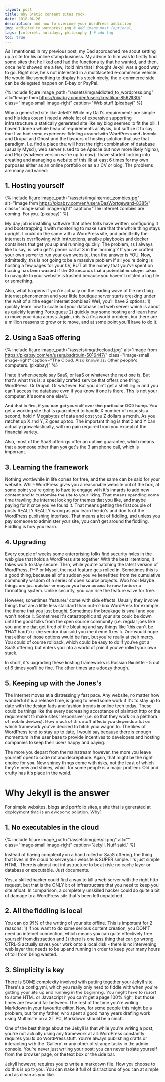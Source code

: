 ```yaml
---
layout: post
title: Why Static content sites rock
date: 2018-08-26
description: and how to overcome your WordPress addiction.
img: addicted_to_wordpress.png # Add image post (optional)
tags: [internet, holidays, philosophy ] # add tag
toc: true
---
```


As I mentioned in my previous post, my Dad approached me about setting up a site for his online stamp business. My advice to him was to firstly find some sites that he liked and had the functionality that he wanted, and then, once he'd showed me a few, I told him that I thought Jekyll was a good way to go. Right now, he's not interested in a multifaceted e-commerce vehicle. He would like something to display his stock nicely; the e-commerce side can be delegated happen on E-bay or PayPal.

{% include figure image_path="/assets/img/addicted_to_wordpress.png" alt="Image from https://pixabay.com/en/users/kreatikar-8562930/" class="image-small image-right" caption="Web stuff (pixabay)" %}

Why a generated site like Jekyll? While my Dad's requirements are simple and his idea doesn't need a whole lot of expensive supporting infrastructure, a statically generated site like my blog seemed to fit the bill. I haven't done a whole heap of requirements analysis, but suffice it to say that I've had some experience fiddling around with WordPress and Joomla and Drupal and Ghost and the flavours of hosting solution that use that paradigm. I.e. find a place that will host the right combination of database (usually Mysql), web server (used to be Apache but now more likely Nginx), and Php (whatever version we're up to now). I have started looking into creating and managing a website of this ilk at least 6 times for my own purposes either as an online portfolio or as a a CV or blog. The problems are many and varied:

## 1. Hosting yourself


{% include figure image_path="/assets/img/internet_zombies.jpg" alt="Image from https://pixabay.com/en/users/DasWortgewand-8385/" class="image-small image-right" caption="The internet zombies are coming. For you. (pixabay)" %}


My day job is installing software that other folks have written, configuring it and bootstrapping it with monitoring to make sure that the whole thing stays upright. I could do the same with a WordPress site, and admittedly the internet is overflowing with instructions, ansible playbooks and docker containers that get you up and running quickly. The problem, as I always like to say, is 'who get's phone call at 3 in the morning'? If you've crafted your own server to run your own website, then the answer is YOU. Now, admittedly, this is not going to be a massive problem if all you're doing is hosting a few pages for your CV, BUT all the money that you've spent on hosting has been wasted if the 30 seconds that a potential employer takes to navigate to your website is trashed because you haven't rotated a log file or something.

Also, what happens if you're actually on the leading wave of the next big internet phenomenon and your little boutique server starts creaking under the wait of all the eager internet zombies? Well, you'll have 2 options: 1) quickly learn how to scale out your database and web server which is about as quickly learning Portuguese 2) quickly buy some hosting and learn how to move your data across. Again, this is a first world problem, but there are a million reasons to grow or to move, and at some point you'll have to do it.

## 2. Using a SaaS offering

{% include figure image_path="/assets/img/thecloud.jpg" alt="Image from https://pixabay.com/en/users/bsdrouin-5016447/" class="image-small image-right" caption="The Cloud. Also known as: Other people's computers. (pixabay)" %}

I hate it when people say SaaS, or IaaS or whatever the next one is. But that's what this is: a specially crafted service that offers one thing: WordPress. Or Drupal. Or whatever. But you don't get a shell log in and you can't access the database even if you know if one is there. This is not your computer, it's some one else's.

And that is fine, if you can get yourself over that particular OCD hump. You get a working site that is guaranteed to handle X number of requests a second, hold Y Megabytes of data and cost you Z dollars a month. As you ratchet up X and Y, Z goes up too. The important thing is that X and Y can actually grow elastically, with no pain required from you except of the financial variety.

Also, most of the SaaS offerings offer an uptime guarantee, which means that a someone other than you get's the 3 am phone call, which is important.

## 3. Learning the framework

Nothing worthwhile in life comes for free, and the same can be said for your website. While WordPress gives you a reasonable website out of the box, at some point you're going to have to engage with it's innards to add new content and to customise the site to your liking. That means spending some time trawling the internet looking for themes that you like, and maybe paying for it once you've found it. That means getting the first couple of posts REALLY REALLY wrong as you learn the do's and don'ts of the WordPress publishing interface. That means a lot of fiddling, and unless you pay someone to administer your site, you can't get around the fiddling. Fiddling is how you learn.

## 4. Upgrading

Every couple of weeks some enterprising folks find security holes in the web glue that holds a WordPress site together. With the best intentions, it takes work to stay secure. Then, while you're patching the latest version of WordPress, PHP or Mysql, the next feature gets rolled in. Sometimes this is a good thing, because all of a sudden you've benefitted from the cumulative community wisdom of a series of open source projects. Woo hoo! Maybe things are just quicker or maybe you have access to new fonts or a formatting system. Unlike security, you can ride the feature wave for free.

However, sometimes 'features' come with side effects. Usually they involve things that are a little less standard than out-of-box WordPress for example the theme that you just bought. Sometimes the breakage is small and you won't notice it. Sometimes it's catastrophic and your site could be down until the good folks from the open source community (i.e. regular joes like you and me that get tired of the bleating and say things like 'this can't be THAT hard') or the vendor that sold you the theme fixes it. One would hope that either of those options would be fast, but you're really at their mercy. You could of course rollback, which could be easy to do if you've got a SaaS offering, but enters you into a world of pain if you've rolled your own stack.

In short, it's upgrading these hosting frameworks is Russian Roulette - 5 out of 6 times you'll be fine. The other times are a doozy though.

## 5. Keeping up with the Jones's

The internet moves at a distressingly fast pace. Any website, no matter how wonderful it is a release time, is going to need some work if it's to stay up to date with the design fads and fashion trends in online tech today. These could be things like the every decreasing acceptance of plaintext http or the requirement to make sites 'responsive' (i.e. so that they work on a plethora of mobile devices). How much of this stuff affects you depends a lot on which framework you've decided to hitch your wagon to. The likes of WordPress tend to stay up to date, I would say because there is enough momentum in the user base to provide incentives to developers and hosting companies to keep their users happy and paying.

The more you depart from the mainstream however, the more you leave yourself open to code rot and decrepitude.  Again, that might be the right choice for you. New shiney things come with risks, not the least of which they're new and shiney, which for some people is a major problem. Old and crufty has it's place in the world.

# Why Jekyll is the answer

For simple websites, blogs and portfolio sites, a site that is generated at deployment time is an awesome solution. Why?

## 1. No executables in the cloud

{% include figure image_path="/assets/img/jekyll.png" alt="" class="image-small image-right" caption="Jekyll. Nuff said." %}


Instead of having complexity on a hand rolled or SaaS offering, the thing that lives in the cloud to serve your website is SUPER simple. It's just simple HTML. There is almost not infrastructure to be at risk: no cache layer or database or executable. Just documents.

Yes, a skilled hacker could find a way to kill a web server with the right http request, but that is the ONLY bit of infrastructure that you need to keep you site afloat. In comparison, a completely unskilled hacker could do quite a bit of damage to a WordPress site that's been left unpatched.

## 2. All the fiddling is local

You can do 99% of the writing of your site offline. This is important for 2 reasons: 1) if you want to do some serious content creation, you DON'T need an internet connection, which means you can quite effectively free yourself from distraction and 2) there is one less thing that can go wrong. CTRL-S actually saves your work onto a local disk - there is no intervening web layer that needs to be up and running in order to keep your many hours of toil from being wasted.

## 3. Simplicity is key

There is SOME complexity involved with putting together your Jekyll site. There's a config.yml, which you really only need to fiddle with when you're getting your site up and running in the beginning. You might have to resort to some HTML or Javascript if you can't get a page 100% right, but those times are few and far between. The rest of the time you're writing Markdown in your favourite editor. Now, for some people this might be a problem, but for my father, who spent a good many years drafting work using Multimate on a XT PC, Markdown should be a cinch.

One of the best things about the Jekyll is that while you're writing a post, you're not actually using any framework at all. WordPress constantly requires you to do WordPress stuff. You're always publishing drafts or interacting with the 'Gallery' or any other of strange tasks in the admin console. You're never just writing your post; you can never isolate yourself from the browser page, or the text box or the side bar.

Jekyll however, requires you to write a markdown file. How you choose to do this is up to you. You can make it full of distractions of you can at simple and as clean as you like.
